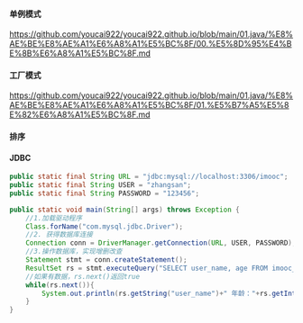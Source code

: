 #### 单例模式

https://github.com/youcai922/youcai922.github.io/blob/main/01.java/%E8%AE%BE%E8%AE%A1%E6%A8%A1%E5%BC%8F/00.%E5%8D%95%E4%BE%8B%E6%A8%A1%E5%BC%8F.md

#### 工厂模式

https://github.com/youcai922/youcai922.github.io/blob/main/01.java/%E8%AE%BE%E8%AE%A1%E6%A8%A1%E5%BC%8F/01.%E5%B7%A5%E5%8E%82%E6%A8%A1%E5%BC%8F.md

#### 排序



#### JDBC

```java
public static final String URL = "jdbc:mysql://localhost:3306/imooc";
public static final String USER = "zhangsan";
public static final String PASSWORD = "123456";

public static void main(String[] args) throws Exception {
    //1.加载驱动程序
    Class.forName("com.mysql.jdbc.Driver");
    //2. 获得数据库连接
    Connection conn = DriverManager.getConnection(URL, USER, PASSWORD);
    //3.操作数据库，实现增删改查
    Statement stmt = conn.createStatement();
    ResultSet rs = stmt.executeQuery("SELECT user_name, age FROM imooc_goddess");
    //如果有数据，rs.next()返回true
    while(rs.next()){
        System.out.println(rs.getString("user_name")+" 年龄："+rs.getInt("age"));
    }
}
```

